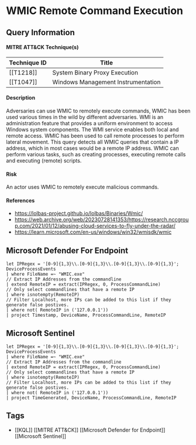 # WMIC Remote Command Execution
## Query Information

#### MITRE ATT&CK Technique(s)

| Technique ID | Title                              |
| ------------ | ---------------------------------- |
| [[T1218]]    | System Binary Proxy Execution      |
| [[T1047]]    | Windows Management Instrumentation |
#### Description
Adversaries can use WMIC to remotely execute commands, WMIC has been used various times in the wild by different adversaries. WMI is an administration feature that provides a uniform environment to access Windows system components. The WMI service enables both local and remote access. WMIC has been used to call remote processes to perform lateral movement. This query detects all WMIC queries that contain a IP address, which in most cases would be a remote IP address. WMIC can perform various tasks, such as creating processes, executing remote calls and executing (remote) scripts. 
#### Risk
An actor uses WMIC to remotely execute malicious commands. 
#### References
- https://lolbas-project.github.io/lolbas/Binaries/Wmic/
- https://web.archive.org/web/20230728141353/https://research.nccgroup.com/2021/01/12/abusing-cloud-services-to-fly-under-the-radar/
- https://learn.microsoft.com/en-us/windows/win32/wmisdk/wmic
## Microsoft Defender For Endpoint
```kusto
let IPRegex = '[0-9]{1,3}\\.[0-9]{1,3}\\.[0-9]{1,3}\\.[0-9]{1,3}';
DeviceProcessEvents
| where FileName =~ "WMIC.exe"
// Extract IP Addresses from the commandline
| extend RemoteIP = extract(IPRegex, 0, ProcessCommandLine)
// Only select commandlines that have a remote IP
| where isnotempty(RemoteIP)
// Filter Localhost, more IPs can be added to this list if they generate false postives.
| where not( RemoteIP in ('127.0.0.1'))
| project Timestamp, DeviceName, ProcessCommandLine, RemoteIP
```
## Microsoft Sentinel
```kusto
let IPRegex = '[0-9]{1,3}\\.[0-9]{1,3}\\.[0-9]{1,3}\\.[0-9]{1,3}';
DeviceProcessEvents
| where FileName =~ "WMIC.exe"
// Extract IP Addresses from the commandline
| extend RemoteIP = extract(IPRegex, 0, ProcessCommandLine)
// Only select commandlines that have a remote IP
| where isnotempty(RemoteIP)
// Filter Localhost, more IPs can be added to this list if they generate false postives.
| where not( RemoteIP in ('127.0.0.1'))
| project TimeGenerated, DeviceName, ProcessCommandLine, RemoteIP
```
## Tags
- [[KQL]] [[MITRE ATT&CK]] [[Microsoft Defender for Endpoint]] [[Microsoft Sentinel]]